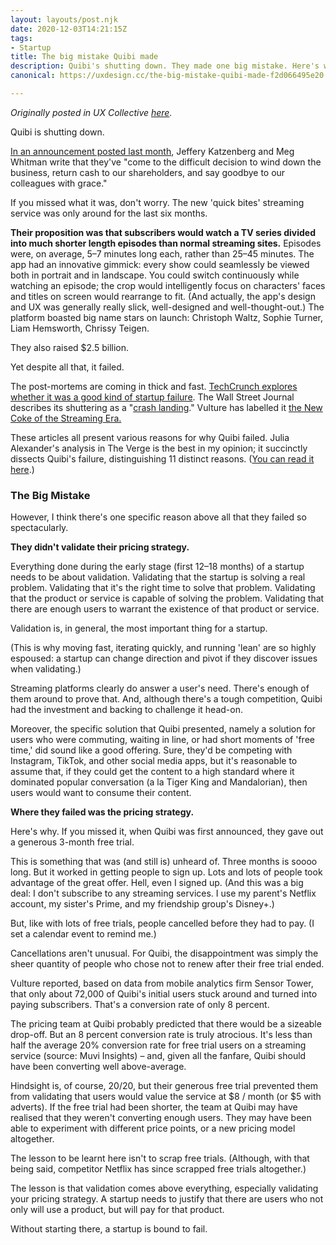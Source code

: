 ```yaml
---
layout: layouts/post.njk
date: 2020-12-03T14:21:15Z
tags:
- Startup
title: The big mistake Quibi made
description: Quibi's shutting down. They made one big mistake. Here's what it was.
canonical: https://uxdesign.cc/the-big-mistake-quibi-made-f2d066495e20

---
```

_Originally posted in UX Collective_ [_here_](https://uxdesign.cc/the-big-mistake-quibi-made-f2d066495e20)_._

Quibi is shutting down.

[In an announcement posted last month](https://quibi-hq.medium.com/an-open-letter-from-quibi-8af6b415377f), Jeffery Katzenberg and Meg Whitman write that they've "come to the difficult decision to wind down the business, return cash to our shareholders, and say goodbye to our colleagues with grace."

If you missed what it was, don't worry. The new 'quick bites' streaming service was only around for the last six months.

**Their proposition was that subscribers would watch a TV series divided into much shorter length episodes than normal streaming sites.** Episodes were, on average, 5–7 minutes long each, rather than 25–45 minutes. The app had an innovative gimmick: every show could seamlessly be viewed both in portrait and in landscape. You could switch continuously while watching an episode; the crop would intelligently focus on characters' faces and titles on screen would rearrange to fit. (And actually, the app's design and UX was generally really slick, well-designed and well-thought-out.) The platform boasted big name stars on launch: Christoph Waltz, Sophie Turner, Liam Hemsworth, Chrissy Teigen.

They also raised $2.5 billion.

Yet despite all that, it failed.

The post-mortems are coming in thick and fast. [TechCrunch explores whether it was a good kind of startup failure](https://techcrunch.com/2020/10/24/was-quibi-the-good-kind-of-startup-failure/). The Wall Street Journal describes its shuttering as a "[crash landing](https://www.wsj.com/articles/quibi-weighs-shutting-down-as-problems-mount-11603301946)." Vulture has labelled it [the New Coke of the Streaming Era.](https://www.vulture.com/2020/10/quibi-new-coke-streaming.html)

These articles all present various reasons for why Quibi failed. Julia Alexander's analysis in The Verge is the best in my opinion; it succinctly dissects Quibi's failure, distinguishing 11 distinct reasons. ([You can read it here](https://www.theverge.com/2020/10/22/21528404/quibi-shut-down-cost-subscribers-content-tv-movies-katzenberg-whitman-tiktok-netflix).)

### The Big Mistake

However, I think there's one specific reason above all that they failed so spectacularly.

**They didn't validate their pricing strategy.**

Everything done during the early stage (first 12–18 months) of a startup needs to be about validation. Validating that the startup is solving a real problem. Validating that it's the right time to solve that problem. Validating that the product or service is capable of solving the problem. Validating that there are enough users to warrant the existence of that product or service.

Validation is, in general, the most important thing for a startup.

(This is why moving fast, iterating quickly, and running 'lean' are so highly espoused: a startup can change direction and pivot if they discover issues when validating.)

Streaming platforms clearly do answer a user's need. There's enough of them around to prove that. And, although there's a tough competition, Quibi had the investment and backing to challenge it head-on.

Moreover, the specific solution that Quibi presented, namely a solution for users who were commuting, waiting in line, or had short moments of 'free time,' did sound like a good offering. Sure, they'd be competing with Instagram, TikTok, and other social media apps, but it's reasonable to assume that, if they could get the content to a high standard where it dominated popular conversation (a la Tiger King and Mandalorian), then users would want to consume their content.

**Where they failed was the pricing strategy.**

Here's why. If you missed it, when Quibi was first announced, they gave out a generous 3-month free trial.

This is something that was (and still is) unheard of. Three months is soooo long. But it worked in getting people to sign up. Lots and lots of people took advantage of the great offer. Hell, even I signed up. (And this was a big deal: I don't subscribe to any streaming services. I use my parent's Netflix account, my sister's Prime, and my friendship group's Disney+.)

But, like with lots of free trials, people cancelled before they had to pay. (I set a calendar event to remind me.)

Cancellations aren't unusual. For Quibi, the disappointment was simply the sheer quantity of people who chose not to renew after their free trial ended.

Vulture reported, based on data from mobile analytics firm Sensor Tower, that only about 72,000 of Quibi's initial users stuck around and turned into paying subscribers. That's a conversion rate of only 8 percent.

The pricing team at Quibi probably predicted that there would be a sizeable drop-off. But an 8 percent conversion rate is truly atrocious. It's less than half the average 20% conversion rate for free trial users on a streaming service (source: Muvi Insights) – and, given all the fanfare, Quibi should have been converting well above-average.

Hindsight is, of course, 20/20, but their generous free trial prevented them from validating that users would value the service at $8 / month (or $5 with adverts). If the free trial had been shorter, the team at Quibi may have realised that they weren't converting enough users. They may have been able to experiment with different price points, or a new pricing model altogether.

The lesson to be learnt here isn't to scrap free trials. (Although, with that being said, competitor Netflix has since scrapped free trials altogether.)

The lesson is that validation comes above everything, especially validating your pricing strategy. A startup needs to justify that there are users who not only will use a product, but will pay for that product.

Without starting there, a startup is bound to fail.